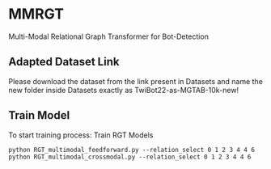 # MMRGT
Multi-Modal Relational Graph Transformer for Bot-Detection


## Adapted Dataset Link
Please download the dataset from the link present in Datasets and name the new folder inside Datasets exactly as TwiBot22-as-MGTAB-10k-new!


## Train Model
To start training process:
Train RGT Models
```shell script
python RGT_multimodal_feedforward.py --relation_select 0 1 2 3 4 4 6
python RGT_multimodal_crossmodal.py --relation_select 0 1 2 3 4 4 6
```
